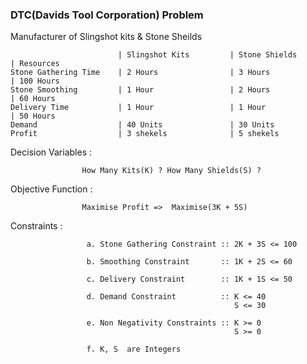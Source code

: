 ### DTC(Davids Tool Corporation) Problem

Manufacturer of Slingshot kits & Stone Sheilds

                            | Slingshot Kits         | Stone Shields           | Resources
    Stone Gathering Time    | 2 Hours                | 3 Hours                 | 100 Hours
    Stone Smoothing         | 1 Hour                 | 2 Hours                 | 60 Hours
    Delivery Time           | 1 Hour                 | 1 Hour                  | 50 Hours
    Demand                  | 40 Units               | 30 Units
    Profit                  | 3 shekels              | 5 shekels


Decision Variables : 

                    How Many Kits(K) ? How Many Shields(S) ?

Objective Function : 
  
                    Maximise Profit =>  Maximise(3K + 5S)

Constraints        :
 
                     a. Stone Gathering Constraint :: 2K + 3S <= 100
                     
                     b. Smoothing Constraint       :: 1K + 2S <= 60
                     
                     c. Delivery Constraint        :: 1K + 1S <= 50
                     
                     d. Demand Constraint          :: K <= 40
                                                      S <= 30
                                                      
                     e. Non Negativity Constraints :: K >= 0
                                                      S >= 0
                                                     
                     f. K, S  are Integers   
